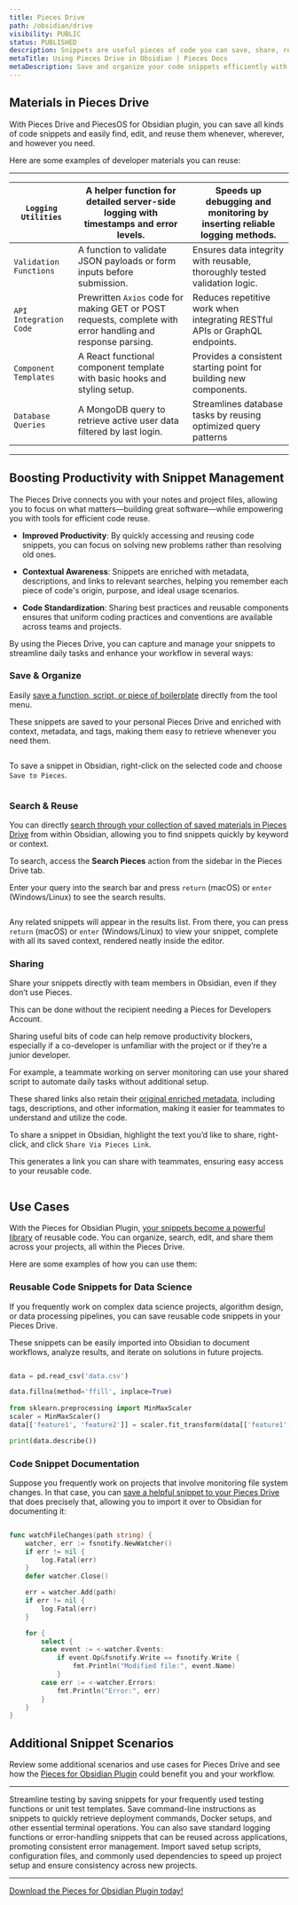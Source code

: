 ```yaml
---
title: Pieces Drive
path: /obsidian/drive
visibility: PUBLIC
status: PUBLISHED
description: Snippets are useful pieces of code you can save, share, reuse, modify, and integrate into future projects to improve productivity and reduce time spent looking through old resources.
metaTitle: Using Pieces Drive in Obsidian | Pieces Docs
metaDescription: Save and organize your code snippets efficiently with Pieces Drive for Obsidian—enhancing search, collaboration, and workflow optimization.
---
```


## Materials in Pieces Drive

With Pieces Drive and PiecesOS for Obsidian plugin, you can save all kinds of code snippets and easily find, edit, and reuse them whenever, wherever, and however you need.

Here are some examples of developer materials you can reuse:

***

| `Logging Utilities`    | A helper function for detailed server-side logging with timestamps and error levels.                        | Speeds up debugging and monitoring by inserting reliable logging methods.   |
| ---------------------- | ----------------------------------------------------------------------------------------------------------- | --------------------------------------------------------------------------- |
| `Validation Functions` | A function to validate JSON payloads or form inputs before submission.                                      | Ensures data integrity with reusable, thoroughly tested validation logic.   |
| `API Integration Code` | Prewritten `Axios` code for making GET or POST requests, complete with error handling and response parsing. | Reduces repetitive work when integrating RESTful APIs or GraphQL endpoints. |
| `Component Templates`  | A React functional component template with basic hooks and styling setup.                                   | Provides a consistent starting point for building new components.           |
| `Database Queries`     | A MongoDB query to retrieve active user data filtered by last login.                                        | Streamlines database tasks by reusing optimized query patterns              |

***

## Boosting Productivity with Snippet Management

The Pieces Drive connects you with your notes and project files, allowing you to focus on what matters—building great software—while empowering you with tools for efficient code reuse.

* **Improved Productivity**: By quickly accessing and reusing code snippets, you can focus on solving new problems rather than resolving old ones.

* **Contextual Awareness**: Snippets are enriched with metadata, descriptions, and links to relevant searches, helping you remember each piece of code's origin, purpose, and ideal usage scenarios.

* **Code Standardization**: Sharing best practices and reusable components ensures that uniform coding practices and conventions are available across teams and projects.

By using the Pieces Drive, you can capture and manage your snippets to streamline daily tasks and enhance your workflow in several ways:

### Save & Organize

Easily [save a function, script, or piece of boilerplate](/products/obsidian/drive/save-snippets) directly from the tool menu.

These snippets are saved to your personal Pieces Drive and enriched with context, metadata, and tags, making them easy to retrieve whenever you need them.

<Image src="https://storage.googleapis.com/hashnode_product_documentation_assets/obsidian_plugin_assets/getting_started/snippet_markdown_preview.png" alt="" align="center" fullwidth="true" />

To save a snippet in Obsidian, right-click on the selected code and choose `Save to Pieces`.

<Image src="https://storage.googleapis.com/hashnode_product_documentation_assets/obsidian_plugin_assets/using_snippets/MAIN_using_snippets/save_snippet_pieces.gif" alt="" align="center" fullwidth="true" />

### Search & Reuse

You can directly [search through your collection of saved materials in Pieces Drive](/products/obsidian/drive/search-reuse) from within Obsidian, allowing you to find snippets quickly by keyword or context.

To search, access the **Search Pieces** action from the sidebar in the Pieces Drive tab.

Enter your query into the search bar and press `return` (macOS) or `enter` (Windows/Linux) to see the search results.

<Image src="https://storage.googleapis.com/hashnode_product_documentation_assets/obsidian_plugin_assets/using_snippets/MAIN_using_snippets/search_process.gif" alt="" align="center" fullwidth="true" />

Any related snippets will appear in the results list. From there, you can press `return` (macOS) or `enter` (Windows/Linux) to view your snippet, complete with all its saved context, rendered neatly inside the editor.

### Sharing

Share your snippets directly with team members in Obsidian, even if they don’t use Pieces.

<Callout type="tip">
  This can be done without the recipient needing a Pieces for Developers Account.
</Callout>

Sharing useful bits of code can help remove productivity blockers, especially if a co-developer is unfamiliar with the project or if they’re a junior developer.

For example, a teammate working on server monitoring can use your shared script to automate daily tasks without additional setup.

These shared links also retain their [original enriched metadata](/products/obsidian/drive/save-snippets#whats-stored-when-you-save-a-snippet), including tags, descriptions, and other information, making it easier for teammates to understand and utilize the code.

To share a snippet in Obsidian, highlight the text you’d like to share, right-click, and click `Share Via Pieces Link`.

This generates a link you can share with teammates, ensuring easy access to your reusable code.

<Image src="https://storage.googleapis.com/hashnode_product_documentation_assets/cdn_migrate_repair_2/obsidian/sharing.png" alt="" align="center" fullwidth="true" />

## Use Cases

With the Pieces for Obsidian Plugin, [your snippets become a powerful library](/products/obsidian/drive/edit-update#how-to-edit-snippets) of reusable code. You can organize, search, edit, and share them across your projects, all within the Pieces Drive.

Here are some examples of how you can use them:

### Reusable Code Snippets for Data Science

If you frequently work on complex data science projects, algorithm design, or data processing pipelines, you can save reusable code snippets in your Pieces Drive.

These snippets can be easily imported into Obsidian to document workflows, analyze results, and iterate on solutions in future projects.

```python

data = pd.read_csv('data.csv')  

data.fillna(method='ffill', inplace=True)  
 
from sklearn.preprocessing import MinMaxScaler  
scaler = MinMaxScaler()  
data[['feature1', 'feature2']] = scaler.fit_transform(data[['feature1', 'feature2']])  

print(data.describe())  
```

### Code Snippet Documentation

Suppose you frequently work on projects that involve monitoring file system changes. In that case, you can [save a helpful snippet to your Pieces Drive](/products/obsidian/drive/save-snippets) that does precisely that, allowing you to import it over to Obsidian for documenting it:

```go

func watchFileChanges(path string) {
	watcher, err := fsnotify.NewWatcher()
	if err != nil {
		log.Fatal(err)
	}
	defer watcher.Close()

	err = watcher.Add(path)
	if err != nil {
		log.Fatal(err)
	}

	for {
		select {
		case event := <-watcher.Events:
			if event.Op&fsnotify.Write == fsnotify.Write {
				fmt.Println("Modified file:", event.Name)
			}
		case err := <-watcher.Errors:
			fmt.Println("Error:", err)
		}
	}
}
```

## Additional Snippet Scenarios

Review some additional scenarios and use cases for Pieces Drive and see how the <a target="_blank" href="https://obsidian.md/plugins?id=pieces-for-developers">Pieces for Obsidian Plugin</a> could benefit you and your workflow.

***

<AccordionGroup>
  <Accordion title="Testing Framework Templates">
    Streamline testing by saving snippets for your frequently used testing functions or unit test templates.
  </Accordion>

  <Accordion title="Command-Line Utilities">
    Save command-line instructions as snippets to quickly retrieve deployment commands, Docker setups, and other essential terminal operations.
  </Accordion>

  <Accordion title="Error Handling & Logging">
    You can also save standard logging functions or error-handling snippets that can be reused across applications, promoting consistent error management.
  </Accordion>

  <Accordion title="Quickly Create New Projects">
    Import saved setup scripts, configuration files, and commonly used dependencies to speed up project setup and ensure consistency across new projects.
  </Accordion>
</AccordionGroup>

***

<a target="_blank" href="https://obsidian.md/plugins?id=pieces-for-developers">Download the Pieces for Obsidian Plugin today!</a>